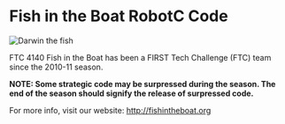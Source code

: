 Fish in the Boat RobotC Code
============================

![Darwin the fish](http://wiki.toontowners.com/w/images/thumb/c/cd/Fish.svg/300px-Fish.svg.png)


FTC 4140 Fish in the Boat has been a FIRST Tech Challenge (FTC) team since the 2010-11 season.

**NOTE: Some strategic code may be surpressed during the season. The end of the season should signify the release of surpressed code.**

For more info, visit our website: <http://fishintheboat.org>